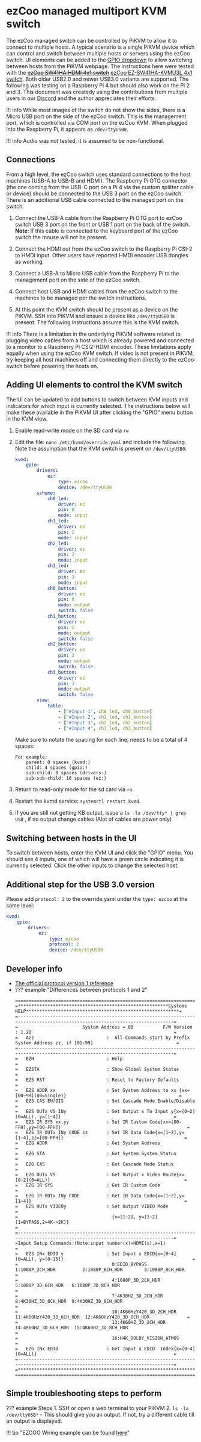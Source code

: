 # ezCoo managed multiport KVM switch

The ezCoo managed switch can be controlled by PiKVM to allow it to connect to multiple hosts. A typical scenario is a single PiKVM device which can control and switch between multiple hosts or servers using the ezCoo switch. UI elements can be added to the [GPIO dropdown](gpio.md) to allow switching between hosts from the PiKVM webpage. The instructions here were tested with the ~~[ezCoo SW41HA HDMI 4x1 switch](https://www.easycoolav.com/products/hdmi20-switch-4x1-with-usb20-kvm-4-port-usbsupport-4k60hz-444-and-hdr-audio-breakout)~~ [ezCoo EZ-SW41HA-KVMU3L 4x1 switch](https://www.easycoolav.com/products/hdmi20-switch-4x1-with-usb30-kvm-3-port-usbsupport-4k60hz-444-and-hdr-audio-breakout-36). Both older USB2.0 and newer USB3.0 variants are supported. The following was testing on a Raspberry Pi 4 but should also work on the Pi 2 and 3. This document was createdy using the contributions from multiple users in our [Discord](https://discord.gg/bpmXfz5) and the author appreciates their efforts.

!!! info
    While most images of the switch do not show the sides, there is a Micro USB port on the side of the ezCoo switch. This is the management port, which is controlled via COM port on the ezCoo KVM. When plugged into the Raspberry Pi, it appears as `/dev/ttyUSB0`.

!!! info
    Audio was not tested, it is assumed to be non-functional.


## Connections

From a high level, the ezCoo switch uses standard connections to the host machines (USB-A to USB-B and HDMI). The Raspberry Pi OTG connector (the one coming from the USB-C port on a Pi 4 via the custom splitter cable or device) should be connected to the USB 3 port on the ezCoo switch. There is an additional USB cable connected to the managed port on the switch.

1. Connect the USB-A cable from the Raspberry Pi OTG port to ezCoo switch USB 3 port on the front or USB 1 port on the back of the switch. **Note**: If this cable is connected to the keyboard port of the ezCoo switch the mouse will not be present.

2. Connect the HDMI out from the ezCoo switch to the Raspberry Pi CSI-2 to HMDI input. Other users have reported HMDI encoder USB dongles as working.

3. Connect a USB-A to Micro USB cable from the Raspberry Pi to the management port on the side of the ezCoo switch.

4. Connect host USB and HDMI cables from the ezCoo switch to the machines to be managed per the switch instructions.

5. At this point the KVM switch should be present as a device on the PiKVM. SSH into PiKVM and ensure a device like `/dev/ttyUSB0` is present. The following instructions assume this is the KVM switch.

!!! info
    There is a limitation in the underlying PiKVM software related to plugging video cables from a host which is already powered and connected to a monitor to a Raspberry Pi CSI2-HDMI encoder. These limitations apply equally when using the ezCoo KVM switch. If video is not present in PiKVM, try keeping all host machines off and connecting them directly to the ezCoo switch before powering the hosts on.


## Adding UI elements to control the KVM switch

The UI can be updated to add buttons to switch between KVM inputs and indicators for which input is currently selected.  The instructions below will make these available in the PiKVM UI after clicking the "GPIO" menu button in the KVM view.

1. Enable read-write mode on the SD card via `rw`

2. Edit the file: `nano /etc/kvmd/override.yaml` and include the following. Note the assumption that the KVM switch is present on `/dev/ttyUSB0`:

    ```yaml
    kvmd:
        gpio:
            drivers:
                ez:
                    type: ezcoo
                    device: /dev/ttyUSB0
            scheme:
                ch0_led:
                    driver: ez
                    pin: 0
                    mode: input
                ch1_led:
                    driver: ez
                    pin: 1
                    mode: input
                ch2_led:
                    driver: ez
                    pin: 2
                    mode: input
                ch3_led:
                    driver: ez
                    pin: 3
                    mode: input
                ch0_button:
                    driver: ez
                    pin: 0
                    mode: output
                    switch: false
                ch1_button:
                    driver: ez
                    pin: 1
                    mode: output
                    switch: false
                ch2_button:
                    driver: ez
                    pin: 2
                    mode: output
                    switch: false
                ch3_button:
                    driver: ez
                    pin: 3
                    mode: output
                    switch: false
            view:
                table:
                    - ["#Input 1", ch0_led, ch0_button]
                    - ["#Input 2", ch1_led, ch1_button]
                    - ["#Input 3", ch2_led, ch2_button]
                    - ["#Input 4", ch3_led, ch3_button]
    ```

    Make sure to notate the spacing for each line, needs to be a total of 4 spaces:

    ```
    For example:
        parent: 0 spaces (kvmd:)
        child: 4 spaces (gpio:)
        sub-child: 8 spaces (drivers:)
        sub-sub-child: 16 spaces (ez:)
    ```

3. Return to read-only mode for the sd card via `ro`.

4. Restart the kvmd service: `systemctl restart kvmd`.

5. If you are still not getting KB output, issue a `ls -la /dev/tty* | grep USB` , if no output change cables (Alot of cables are power only)


## Switching between hosts in the UI

To switch between hosts, enter the KVM UI and click the "GPIO" menu.  You should see 4 inputs, one of which will have a green circle indicating it is currently selected.  Click the other inputs to change the selected host.


## Additional step for the USB 3.0 version

Please add `protocol: 2` to the override.yaml under the `type: ezcoo` at the same level:

```yaml
kvmd:
    gpio:
        drivers:
            ez:
                type: ezcoo
                protocol: 2
                device: /dev/ttyUSB0
```


## Developer info
* [The official protocol version 1 reference](ezcoo1.docx)
* ??? example "Differences between protocols 1 and 2"
    ```
    ===============================================================================================================================
    =********************************************************Systems HELP*********************************************************=
    =-----------------------------------------------------------------------------------------------------------------------------=
    =                        System Address = 00           F/W Version : 1.20                                                     =
    =   Azz                           :  All Commands start by Prefix System Address zz, if [01-99]                               =
    =-----------------------------------------------------------------------------------------------------------------------------=
    =   EZH                           : Help                                                                                      =
    =   EZSTA                         : Show Global System Status                                                                 =
    =   EZS RST                       : Reset to Factory Defaults                                                                 =
    =   EZS ADDR xx                   : Set System Address to xx {xx=[00~99](00=Single)}                                          =
    =   EZS CAS EN/DIS                : Set Cascade Mode Enable/Disable                                                           =
    =   EZS OUTx VS INy               : Set Output x To Input y{x=[0~2](0=ALL), y=[1~4]}                                          =
    =   EZS IR SYS xx.yy              : Set IR Custom Code{xx=[00-FFH],yy=[00-FFH]}                                               =
    =   EZS IR OUTx INy CODE zz       : Set IR Data Code{x=[1~2],y=[1~4],zz=[00-FFH]}                                             =
    =   EZG ADDR                      : Get System Address                                                                        =
    =   EZG STA                       : Get System System Status                                                                  =
    =   EZG CAS                       : Get Cascade Mode Status                                                                   =
    =   EZG OUTx VS                   : Get Output x Video Route{x=[0~2](0=ALL)}                                                  =
    =   EZG IR SYS                    : Get IR Custom Code                                                                        =
    =   EZG IR OUTx INy CODE          : Get IR Data Code{x=[1~2],y=[1~4]}                                                         =
    =   EZS OUTx VIDEOy               : Set Output VIDEO Mode                                                                     =
    =                                   {x=[1~2], y=[1~2](1=BYPASS,2=4K->2K)}                                                     =
    =-----------------------------------------------------------------------------------------------------------------------------=
    =Input Setup Commands:(Note:input number(x)=HDMI(x),x=1)                                                                      =
    =   EZS INx EDID y                : Set Input x EDID{x=[0~4](0=ALL), y=[0~15]}                                                =
    =                                   0:EDID_BYPASS         1:1080P_2CH_HDR          2:1080P_6CH_HDR        3:1080P_8CH_HDR     =
    =                                   4:1080P_3D_2CH_HDR    5:1080P_3D_6CH_HDR   6:1080P_3D_8CH_HDR                             =
    =                                   7:4K30HZ_3D_2CH_HDR  8:4K30HZ_3D_6CH_HDR  9:4K30HZ_3D_8CH_HDR                             =
    =                                   10:4K60HzY420_3D_2CH_HDR  11:4K60HzY420_3D_6CH_HDR  12:4K60HzY420_3D_8CH_HDR              =
    =                                   13:4K60HZ_3D_2CH_HDR  14:4K60HZ_3D_6CH_HDR  15:4K60HZ_3D_8CH_HDR                          =
    =                                   16:H4K_DOLBY_VISION_ATMOS                                                                 =
    =   EZG INx EDID                  : Get Input x EDID  Index{x=[0~4](0=ALL)}                                                   =
    =-----------------------------------------------------------------------------------------------------------------------------=
    =*****************************************************************************************************************************=
    ===============================================================================================================================
    ```

## Simple troubleshooting steps to perform
??? example Steps
    1. SSH or open a web terminal to your PiKVM
    2. `ls -la /dev/ttyUSB*` - This should give you an output. If not, try a different cable till an output is displayed.

!!! tip "EZCOO Wiring example can be found [here](https://docs.pikvm.org/wiring_examples/)"
    

